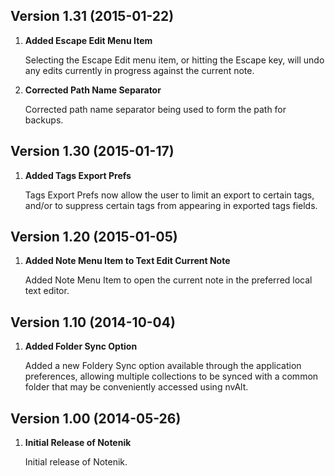 
## Version 1.31 (2015-01-22)

1. **Added Escape Edit Menu Item**

    Selecting the Escape Edit menu item, or hitting the Escape key, will undo any edits currently in progress against the current note.

2. **Corrected Path Name Separator**

    Corrected path name separator being used to form the path for backups.


## Version 1.30 (2015-01-17)

1. **Added Tags Export Prefs**

    Tags Export Prefs now allow the user to limit an export to certain tags, and/or to suppress certain tags from appearing in exported tags fields.


## Version 1.20 (2015-01-05)

1. **Added Note Menu Item to Text Edit Current Note**

    Added Note Menu Item to open the current note in the preferred local text editor.


## Version 1.10 (2014-10-04)

1. **Added Folder Sync Option**

    Added a new Foldery Sync option available through the application preferences, allowing multiple collections to be synced with a common folder that may be conveniently accessed using nvAlt.


## Version 1.00 (2014-05-26)

1. **Initial Release of Notenik**

    Initial release of Notenik.

